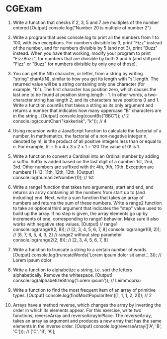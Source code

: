 # CGExam

1) Write a function that checks if 2, 3, 5 and 7 are multiples of the number entered
[Output]
console.log("Number 20 is multiple of number 2")

2) Write a program that uses console.log to print all the numbers from 1 to 100, with two exceptions. For numbers divisible by 3, print "Fizz" instead of the number, and for numbers divisible by 5 (and not 3), print "Buzz" instead.
When you have that working, modify your program to print "FizzBuzz", for numbers that are divisible by both 3 and 5 (and still print "Fizz" or "Buzz" for numbers divisible by only one of those).

3) You can get the Nth character, or letter, from a string by writing "string".charAt(N), similar to how you get its length with "s".length. The returned value will be a string containing only one character (for example, "b"). The first character has position zero, which causes the last one to be found at position string.length - 1. In other words, a two-character string has length 2, and its characters have positions 0 and 1.
Write a function countBs that takes a string as its only argument and returns a number that indicates how many uppercase “B” characters are in the string..
[Output]
console.log(countBs("BBC"));                // 2
console.log(countChar("kakkerlak", "k"));    // 4

4) Using recursion write a JavaScript function to calculate the factorial of a number.
In mathematics, the factorial of a non-negative integer n, denoted by n!, is the product of all positive integers less than or equal to n. For example, 5! = 5 x 4 x 3 x 2 x 1 = 120
The value of 0! is 1.

5) Write a function to convert a Cardinal into an Ordinal number by adding a suffix. Suffix is added based on the last digit of a number: 1st, 2nd, 3rd. Other numbers are suffixed with th: 4th, 9th, 10th. Exception are numbers 11-13: 11th, 12th, 13th.
[Output]
console.log(humanizeNumber(1));        // 1st

6) Write a range1 function that takes two arguments, start and end, and returns an array containing all the numbers from start up to (and including) end. Next, write a sum function that takes an array of numbers and returns the sum of these numbers. Write a range2 function to take an optional third argument that indicates the "step" value used to build up the array. If no step is given, the array elements go up by increments of one, corresponding to range1 behavior. Make sure it also works with negative step values.
[Output]
// range1
console.log(range1(2, 8));        // [2, 3, 4, 5, 6, 7, 8]
console.log(range1(8, 2));        // [8, 7, 6, 5, 4, 3, 2]
// range2 without step parameter
console.log(range2(2, 8));        // [2, 3, 4, 5, 6, 7, 8]

7) Write a function to truncate a string to a certain number of words.
[Output]
console.log(truncateWords('Lorem ipsum dolor sit amet.', 3));    // Lorem ipsum dolor

8) Write a function to alphabetize a string, i.e. sort the letters alphabetically. Remove the whitespace.
[Output]
console.log(alphabetizeString('Lorem ipsum'));    // Leimmoprsu

9) Write a function to find the most frequent item of an array of primitive types.
[Output]
console.log(findMostPopularItem([1, 1, 1, 2, 2]));        // 2

10) Arrays have a method reverse, which changes the array by inverting the order in which its elements appear. For this exercise, write two functions, reverseArray and reverseArrayInPlace. The reverseArray, takes an array as argument and produces a new array that has the same elements in the inverse order.
[Output]
console.log(reverseArray(['A', 'B', 'C'])); // ['C', 'B', 'A'];
